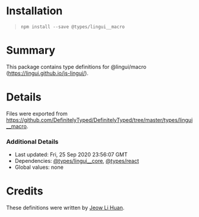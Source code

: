 # Installation
> `npm install --save @types/lingui__macro`

# Summary
This package contains type definitions for @lingui/macro (https://lingui.github.io/js-lingui/).

# Details
Files were exported from https://github.com/DefinitelyTyped/DefinitelyTyped/tree/master/types/lingui__macro.

### Additional Details
 * Last updated: Fri, 25 Sep 2020 23:56:07 GMT
 * Dependencies: [@types/lingui__core](https://npmjs.com/package/@types/lingui__core), [@types/react](https://npmjs.com/package/@types/react)
 * Global values: none

# Credits
These definitions were written by [Jeow Li Huan](https://github.com/huan086).

